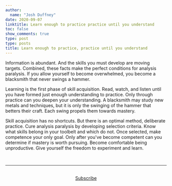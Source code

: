 ```yaml
---
author:
  name: "Josh Duffney"
date: 2020-09-07
linktitle: Learn enough to practice practice until you understand
toc: false
show_comments: true
type: post
type: posts
title: Learn enough to practice, practice until you understand
---
```


Information is abundant. And the skills you must develop are moving targets. Combined, these facts make the perfect conditions for analysis paralysis. If you allow yourself to become overwhelmed, you become a blacksmith that never swings a hammer.

Learning is the first phase of skill acquisition. Read, watch, and listen until you have formed just enough understanding to practice. Only through practice can you deepen your understanding. A blacksmith may study new metals and techniques, but it is only the swinging of the hammer that betters their craft. Each swing propels them towards mastery.

Skill acquisition has no shortcuts. But there is an optimal method, deliberate practice. Cure analysis paralysis by developing selection criteria. Know what skills belong in your toolbelt and which do not. Once selected, make competence your only goal. Only after you've become competent can you determine if mastery is worth pursuing. Become comfortable being unproductive. Give yourself the freedom to experiment and learn.

<br>

---

<br>

<div align="center">
<a href="https://share.mailbrew.com/joshduffney/the-duffney-digest-YkdkmVElQDAP">Subscribe</a>
</div>

<br>